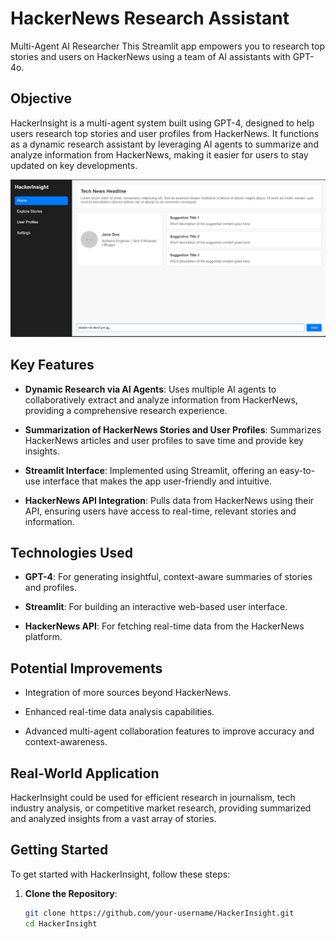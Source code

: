 # HackerNews Research Assistant
Multi-Agent AI Researcher This Streamlit app empowers you to research top stories and users on HackerNews using a team of AI assistants with GPT-4o. 
## Objective
HackerInsight is a multi-agent system built using GPT-4, designed to help users research top stories and user profiles from HackerNews. It functions as a dynamic research assistant by leveraging AI agents to summarize and analyze information from HackerNews, making it easier for users to stay updated on key developments.

![Alt text](image/a.png)

## Key Features
- **Dynamic Research via AI Agents**: Uses multiple AI agents to collaboratively extract and analyze information from HackerNews, providing a comprehensive research experience.
  
- **Summarization of HackerNews Stories and User Profiles**: Summarizes HackerNews articles and user profiles to save time and provide key insights.
  
- **Streamlit Interface**: Implemented using Streamlit, offering an easy-to-use interface that makes the app user-friendly and intuitive.
  
- **HackerNews API Integration**: Pulls data from HackerNews using their API, ensuring users have access to real-time, relevant stories and information.

## Technologies Used
- **GPT-4**: For generating insightful, context-aware summaries of stories and profiles.
  
- **Streamlit**: For building an interactive web-based user interface.
  
- **HackerNews API**: For fetching real-time data from the HackerNews platform.

## Potential Improvements
- Integration of more sources beyond HackerNews.
  
- Enhanced real-time data analysis capabilities.
  
- Advanced multi-agent collaboration features to improve accuracy and context-awareness.

## Real-World Application
HackerInsight could be used for efficient research in journalism, tech industry analysis, or competitive market research, providing summarized and analyzed insights from a vast array of stories.

## Getting Started
To get started with HackerInsight, follow these steps:

1. **Clone the Repository**:
   ```bash
   git clone https://github.com/your-username/HackerInsight.git
   cd HackerInsight

